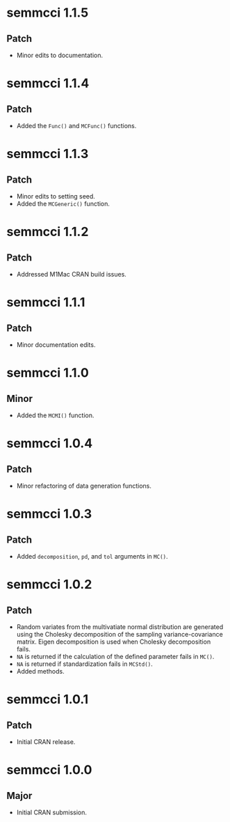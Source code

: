 # semmcci 1.1.5

## Patch

* Minor edits to documentation.

# semmcci 1.1.4

## Patch

* Added the `Func()` and `MCFunc()` functions.

# semmcci 1.1.3

## Patch

* Minor edits to setting seed.
* Added the `MCGeneric()` function.

# semmcci 1.1.2

## Patch

* Addressed M1Mac CRAN build issues.

# semmcci 1.1.1

## Patch

* Minor documentation edits.

# semmcci 1.1.0

## Minor

* Added the `MCMI()` function.

# semmcci 1.0.4

## Patch

* Minor refactoring of data generation functions.

# semmcci 1.0.3

## Patch

* Added `decomposition`, `pd`, and `tol` arguments in `MC()`.

# semmcci 1.0.2

## Patch

* Random variates from the multivatiate normal distribution are generated using the Cholesky decomposition of the sampling variance-covariance matrix. Eigen decomposition is used when Cholesky decomposition fails.
* `NA` is returned if the calculation of the defined parameter fails in `MC()`.
* `NA` is returned if standardization fails in `MCStd()`.
* Added methods.

# semmcci 1.0.1

## Patch

* Initial CRAN release.

# semmcci 1.0.0

## Major

* Initial CRAN submission.
